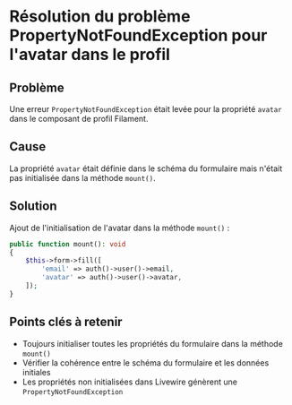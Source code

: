 # Résolution du problème PropertyNotFoundException pour l'avatar dans le profil

## Problème
Une erreur `PropertyNotFoundException` était levée pour la propriété `avatar` dans le composant de profil Filament.

## Cause
La propriété `avatar` était définie dans le schéma du formulaire mais n'était pas initialisée dans la méthode `mount()`.

## Solution
Ajout de l'initialisation de l'avatar dans la méthode `mount()` :

```php
public function mount(): void
{
    $this->form->fill([
        'email' => auth()->user()->email,
        'avatar' => auth()->user()->avatar,
    ]);
}
```

## Points clés à retenir
- Toujours initialiser toutes les propriétés du formulaire dans la méthode `mount()`
- Vérifier la cohérence entre le schéma du formulaire et les données initiales
- Les propriétés non initialisées dans Livewire génèrent une `PropertyNotFoundException`
